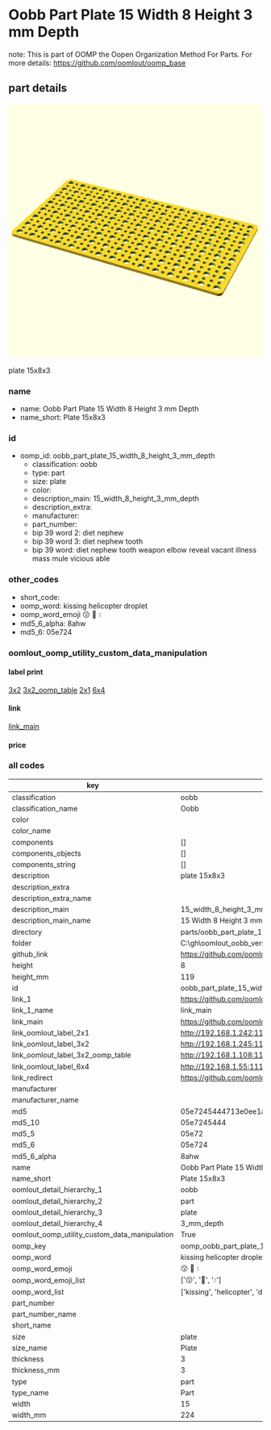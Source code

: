 # Oobb Part Plate 15 Width 8 Height 3 mm Depth  

note: This is part of OOMP the Oopen Organization Method For Parts. For more details: https://github.com/oomlout/oomp_base

##  part details
  

[![](3dpr.png)](3dpr.png)

plate 15x8x3



### name
* name: Oobb Part Plate 15 Width 8 Height 3 mm Depth
* name_short: Plate 15x8x3 
### id
* oomp_id: oobb_part_plate_15_width_8_height_3_mm_depth
  * classification: oobb
  * type: part
  * size: plate
  * color: 
  * description_main: 15_width_8_height_3_mm_depth
  * description_extra: 
  * manufacturer: 
  * part_number: 
  * bip 39 word 2: diet nephew
  * bip 39 word 3: diet nephew tooth
  * bip 39 word: diet nephew tooth weapon elbow reveal vacant illness mass mule vicious able

### other_codes
* short_code: 
* oomp_word: kissing helicopter droplet
* oomp_word_emoji :kissing: :helicopter: :droplet:
* md5_6_alpha: 8ahw
* md5_6: 05e724






### oomlout_oomp_utility_custom_data_manipulation
#### label print
[3x2](http://192.168.1.245:1112/?label=oomp%208ahw)
[3x2_oomp_table](http://192.168.1.108:1112/?label=oomp%208ahw)
[2x1](http://192.168.1.242:1112/?label=oomp%208ahw)
[6x4](http://192.168.1.55:1112/?label=oomp%208ahw)    

#### link

[link_main](https://github.com/oomlout/oomlout_oobb_version_4_generated_parts/tree/main/navigation_oomp/oobb/part/plate/15_width_8_height_3_mm_depth/part)                              

#### price







### all codes 
| key | value |  
| --- | --- |  
| classification | oobb |  
| classification_name | Oobb |  
| color |  |  
| color_name |  |  
| components | [] |  
| components_objects | [] |  
| components_string | [] |  
| description | plate 15x8x3 |  
| description_extra |  |  
| description_extra_name |  |  
| description_main | 15_width_8_height_3_mm_depth |  
| description_main_name | 15 Width 8 Height 3 mm Depth |  
| directory | parts/oobb_part_plate_15_width_8_height_3_mm_depth |  
| folder | C:\gh\oomlout_oobb_version_4_generated_parts\parts\oobb_part_plate_15_width_8_height_3_mm_depth |  
| github_link | https://github.com/oomlout/oomlout_oomp_part_src/tree/main/parts/oobb_part_plate_15_width_8_height_3_mm_depth |  
| height | 8 |  
| height_mm | 119 |  
| id | oobb_part_plate_15_width_8_height_3_mm_depth |  
| link_1 | https://github.com/oomlout/oomlout_oobb_version_4_generated_parts/tree/main/navigation_oomp/oobb/part/plate/15_width_8_height_3_mm_depth/part |  
| link_1_name | link_main |  
| link_main | https://github.com/oomlout/oomlout_oobb_version_4_generated_parts/tree/main/navigation_oomp/oobb/part/plate/15_width_8_height_3_mm_depth/part |  
| link_oomlout_label_2x1 | http://192.168.1.242:1112/?label=oomp%208ahw |  
| link_oomlout_label_3x2 | http://192.168.1.245:1112/?label=oomp%208ahw |  
| link_oomlout_label_3x2_oomp_table | http://192.168.1.108:1112/?label=oomp%208ahw |  
| link_oomlout_label_6x4 | http://192.168.1.55:1112/?label=oomp%208ahw |  
| link_redirect | https://github.com/oomlout/oomlout_oobb_version_4_generated_parts/tree/main/parts/oobb_plate_15_08_03 |  
| manufacturer |  |  
| manufacturer_name |  |  
| md5 | 05e7245444713e0ee1a39f85c9a511ed |  
| md5_10 | 05e7245444 |  
| md5_5 | 05e72 |  
| md5_6 | 05e724 |  
| md5_6_alpha | 8ahw |  
| name | Oobb Part Plate 15 Width 8 Height 3 mm Depth |  
| name_short | Plate 15x8x3  |  
| oomlout_detail_hierarchy_1 | oobb |  
| oomlout_detail_hierarchy_2 | part |  
| oomlout_detail_hierarchy_3 | plate |  
| oomlout_detail_hierarchy_4 | 3_mm_depth |  
| oomlout_oomp_utility_custom_data_manipulation | True |  
| oomp_key | oomp_oobb_part_plate_15_width_8_height_3_mm_depth |  
| oomp_word | kissing helicopter droplet |  
| oomp_word_emoji | :kissing: :helicopter: :droplet: |  
| oomp_word_emoji_list | [':kissing:', ':helicopter:', ':droplet:'] |  
| oomp_word_list | ['kissing', 'helicopter', 'droplet'] |  
| part_number |  |  
| part_number_name |  |  
| short_name |  |  
| size | plate |  
| size_name | Plate |  
| thickness | 3 |  
| thickness_mm | 3 |  
| type | part |  
| type_name | Part |  
| width | 15 |  
| width_mm | 224 |  
